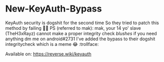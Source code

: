 # New-KeyAuth-Bypass
KeyAuth security is dogshit for the second time
So they tried to patch this method by failing 🤦‍♂️
PS (referred to mak): mak, your 14 yo' slave (TheH3xRayz) cannot make a proper integrity check *blushes*
if you need anything dm me on android#2731
I've added the bypass to their dogshit integritycheck which is a meme 😂 :trollface:

Available on: https://reverse.wiki/keyauth

